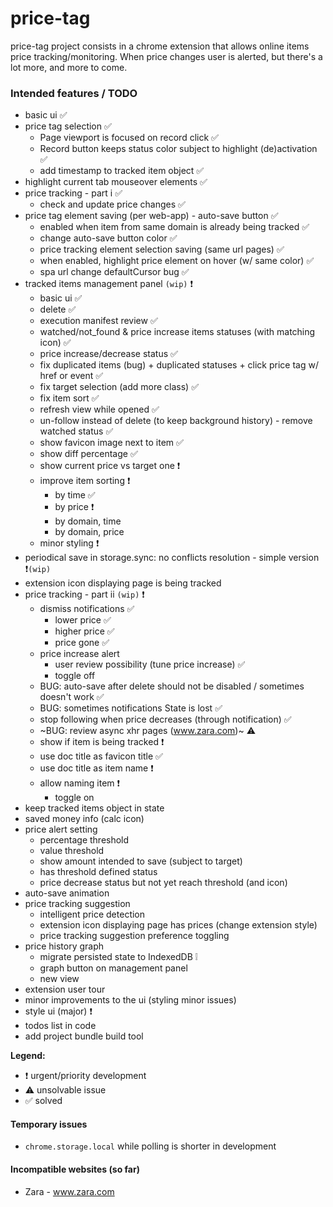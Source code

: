 # price-tag

price-tag project consists in a chrome extension that allows online items price tracking/monitoring. When price changes user is alerted,
but there's a lot more, and more to come.

### Intended features / TODO

 * basic ui ✅
 * price tag selection ✅
    * Page viewport is focused on record click ✅
    * Record button keeps status color subject to highlight (de)activation ✅
    * add timestamp to tracked item object ✅
 * highlight current tab mouseover elements ✅
 * price tracking - part i ✅
    * check and update price changes ✅
 * price tag element saving (per web-app) - auto-save button ✅
    * enabled when item from same domain is already being tracked ✅
    * change auto-save button color ✅
    * price tracking element selection saving (same url pages) ✅
    * when enabled, highlight price element on hover (w/ same color) ✅
    * spa url change defaultCursor bug ✅
 * tracked items management panel `(wip)` ❗
    * basic ui ✅
    * delete ✅
    * execution manifest review ✅
    * watched/not_found & price increase items statuses (with matching icon) ✅
    * price increase/decrease status ✅
    * fix duplicated items (bug) + duplicated statuses + click price tag w/ href or event ✅
    * fix target selection (add more class) ✅
    * fix item sort ✅
    * refresh view while opened ✅
    * un-follow instead of delete (to keep background history) - remove watched status ✅
    * show favicon image next to item ✅
    * show diff percentage ✅
    * show current price vs target one ❗
    * improve item sorting ❗
        * by time ✅
        * by price ❗
        * by domain, time
        * by domain, price
    * minor styling ❗
 * periodical save in storage.sync: no conflicts resolution - simple version ❗`(wip)`
 * extension icon displaying page is being tracked
 * price tracking - part ii `(wip)` ❗
     * dismiss notifications ✅
        * lower price ✅
        * higher price ✅
        * price gone ✅
     * price increase alert
        * user review possibility (tune price increase) ✅
        * toggle off
     * BUG: auto-save after delete should not be disabled / sometimes doesn't work ✅
     * BUG: sometimes notifications State is lost ✅
     * stop following when price decreases (through notification) ✅
     * ~BUG: review async xhr pages (www.zara.com)~ ⚠️
     * show if item is being tracked ❗
     * use doc title as favicon title ✅
     * use doc title as item name ❗
     * allow naming item ❗
        * toggle on
 * keep tracked items object in state
 * saved money info (calc icon)
 * price alert setting
    * percentage threshold
    * value threshold
    * show amount intended to save (subject to target)
    * has threshold defined status
    * price decrease status but not yet reach threshold (and icon)
 * auto-save animation
 * price tracking suggestion
    * intelligent price detection
    * extension icon displaying page has prices (change extension style)
    * price tracking suggestion preference toggling
 * price history graph
    * migrate persisted state to IndexedDB ❕
    * graph button on management panel
    * new view
 * extension user tour
 * minor improvements to the ui (styling minor issues)
 * style ui (major) ❗
 * todos list in code
 * add project bundle build tool
 
 **Legend:**
 * ❗️ urgent/priority development
 * ⚠️ unsolvable issue
 * ✅️ solved
 
 
 #### Temporary issues
 * `chrome.storage.local` while polling is shorter in development
 
 #### Incompatible websites (so far)
 * Zara - www.zara.com
